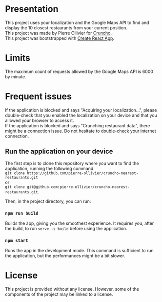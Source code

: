 # Presentation

This project uses your localization and the Google Maps API to find and display the 10 closest restaurants from your current position. \
This project was made by Pierre Ollivier for [Cruncho](https://cruncho.com). \
This project was bootstrapped with [Create React App](https://github.com/facebook/create-react-app).

# Limits

The maximum count of requests allowed by the Google Maps API is 6000 by minute.

# Frequent issues

If the application is blocked and says "Acquiring your localization...", please double-check that you enabled the localization on your device and that you allowed your browser to access it. \
If the application is blocked and says "Crunching restaurant data", there might be a connection issue. Do not hesitate to double-check your internet connection.

## Run the application on your device

The first step is to clone this repository where you want to find the application, running the following command: \
`git clone https://github.com/pierre-ollivier/cruncho-nearest-restaurants.git` \
or \
`git clone git@github.com:pierre-ollivier/cruncho-nearest-restaurants.git`.

Then, in the project directory, you can run:

### `npm run build`

Builds the app, giving you the smoothest experience. It requires you, after the build, to run `serve -s build` before using the application.

### `npm start`

Runs the app in the development mode. This command is sufficient to run the application, but the performances might be a bit slower.

# License

This project is provided without any license. However, some of the components of the project may be linked to a license.
